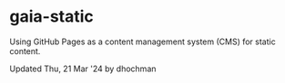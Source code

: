 # gaia-static

Using GitHub Pages as a content management system (CMS) for static content.

Updated Thu, 21 Mar '24 by dhochman
